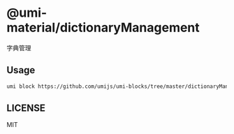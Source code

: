 # @umi-material/dictionaryManagement

字典管理

## Usage

```sh
umi block https://github.com/umijs/umi-blocks/tree/master/dictionaryManagement
```

## LICENSE

MIT
